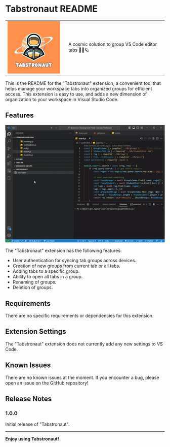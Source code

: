 # Tabstronaut README

<table>
  <tr>
    <td><img src="media/Tabstronaut.png" alt="Tabstronaut" width="200"></td>
    <td valign="middle" style="padding-left: 20px;">A cosmic solution to group VS Code editor tabs 👩‍🚀🪐</td>
  </tr>
</table>

This is the README for the "Tabstronaut" extension, a convenient tool that helps manage your workspace tabs into organized groups for efficient access. This extension is easy to use, and adds a new dimension of organization to your workspace in Visual Studio Code.

## Features

![Tabstronaut in action](media/tabstronaut-demo.gif)

The "Tabstronaut" extension has the following features:

- User authentication for syncing tab groups across devices.
- Creation of new groups from current tab or all tabs.
- Adding tabs to a specific group.
- Ability to open all tabs in a group.
- Renaming of groups.
- Deletion of groups.

## Requirements

There are no specific requirements or dependencies for this extension.

## Extension Settings

The "Tabstronaut" extension does not currently add any new settings to VS Code.

## Known Issues

There are no known issues at the moment. If you encounter a bug, please open an issue on the GitHub repository!

## Release Notes

### 1.0.0

Initial release of "Tabstronaut".

---

**Enjoy using Tabstronaut!**
